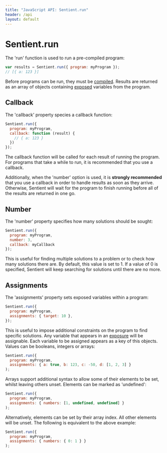 ```yaml
---
title: "JavaScript API: Sentient.run"
header: /api
layout: default
---
```

# Sentient.run

The 'run' function is used to run a pre-compiled program:

```javascript
var results = Sentient.run({ program: myProgram });
// [{ a: 123 }]
```

Before programs can be run, they must be [compiled](./compile). Results are
returned as an array of objects containing [exposed](../syntax/exposure)
variables from the program.

## Callback

The 'callback' property species a callback function:

```javascript
Sentient.run({
  program: myProgram,
  callback: function (result) {
    // { a: 123 }
  })
});
```

The callback function will be called for each result of running the program. For
programs that take a while to run, it is recommended that you use a callback.

Additionally, when the 'number' option is used, it is **strongly recommended**
that you use a callback in order to handle results as soon as they arrive.
Otherwise, Sentient will wait for the program to finish running before all of
the results are returned in one go.

## Number

The 'number' property specifies how many solutions should be sought:

```javascript
Sentient.run({
  program: myProgram,
  number: 3,
  callback: myCallback
});
```

This is useful for finding multiple solutions to a problem or to check how many
solutions there are. By default, this value is set to 1. If a value of 0 is
specified, Sentient will keep searching for solutions until there are no more.

## Assignments

The 'assignments' property sets exposed variables within a program:

```javascript
Sentient.run({
  program: myProgram,
  assignments: { target: 10 },
});
```

This is useful to impose additional constraints on the program to find specific
solutions. Any variable that appears in an [exposure](../syntax/exposure) will
be assignable. Each variable to be assigned appears as a key of this objects.
Values can be booleans, integers or arrays:

```javascript
Sentient.run({
  program: myProgram,
  assignments: { a: true, b: 123, c: -50, d: [1, 2, 3] }
);
```

Arrays support additional syntax to allow some of their elements to be set,
whilst leaving others unset. Elements can be marked as 'undefined':

```javascript
Sentient.run({
  program: myProgram,
  assignments: { numbers: [1, undefined, undefined] }
);
```

Alternatively, elements can be set by their array index. All other elements will
be unset. The following is equivalent to the above example:

```javascript
Sentient.run({
  program: myProgram,
  assignments: { numbers: { 0: 1 } }
);
```
